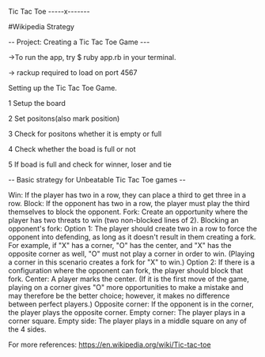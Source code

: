    Tic Tac Toe
  -----x-------
  
#Wikipedia Strategy

-- Project: Creating a Tic Tac Toe Game ---

->To run the app, try $ ruby app.rb in your terminal.

-> rackup required to load on port 4567

Setting up the Tic Tac Toe Game.

1 Setup the board

2 Set positons(also mark position)

3 Check for positons whether it is empty or full

4 Check whether the boad is full or not

5 If boad is full and check for winner, loser and tie

-- Basic strategy for Unbeatable Tic Tac Toe games --

Win: If the player has two in a row, they can place a third to get three in a row. Block: If the opponent has two in a row, the player must play the third themselves to block the opponent. Fork: Create an opportunity where the player has two threats to win (two non-blocked lines of 2). Blocking an opponent's fork: Option 1: The player should create two in a row to force the opponent into defending, as long as it doesn't result in them creating a fork. For example, if "X" has a corner, "O" has the center, and "X" has the opposite corner as well, "O" must not play a corner in order to win. (Playing a corner in this scenario creates a fork for "X" to win.) Option 2: If there is a configuration where the opponent can fork, the player should block that fork. Center: A player marks the center. (If it is the first move of the game, playing on a corner gives "O" more opportunities to make a mistake and may therefore be the better choice; however, it makes no difference between perfect players.) Opposite corner: If the opponent is in the corner, the player plays the opposite corner. Empty corner: The player plays in a corner square. Empty side: The player plays in a middle square on any of the 4 sides.

For more references: https://en.wikipedia.org/wiki/Tic-tac-toe

